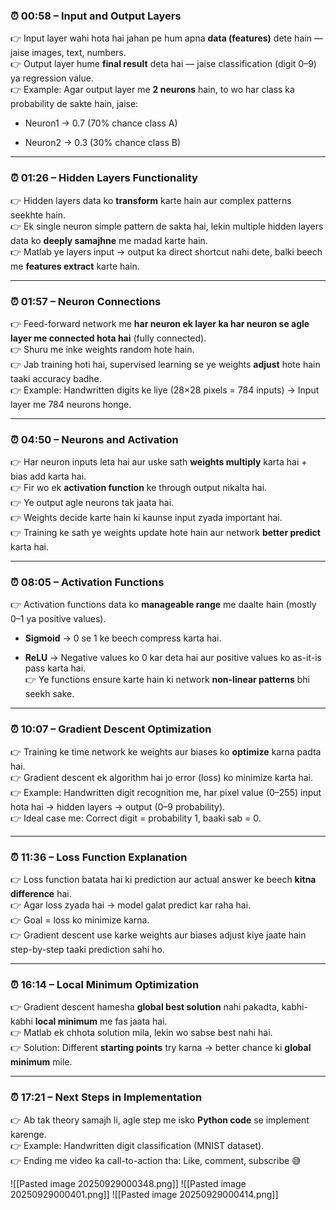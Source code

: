 ### ⏰ 00:58 – **Input and Output Layers**

👉 Input layer wahi hota hai jahan pe hum apna **data (features)** dete hain — jaise images, text, numbers.  
👉 Output layer hume **final result** deta hai — jaise classification (digit 0–9) ya regression value.  
👉 Example: Agar output layer me **2 neurons** hain, to wo har class ka probability de sakte hain, jaise:

- Neuron1 → 0.7 (70% chance class A)
    
- Neuron2 → 0.3 (30% chance class B)
    

---

### ⏰ 01:26 – **Hidden Layers Functionality**

👉 Hidden layers data ko **transform** karte hain aur complex patterns seekhte hain.  
👉 Ek single neuron simple pattern de sakta hai, lekin multiple hidden layers data ko **deeply samajhne** me madad karte hain.  
👉 Matlab ye layers input → output ka direct shortcut nahi dete, balki beech me **features extract** karte hain.

---

### ⏰ 01:57 – **Neuron Connections**

👉 Feed-forward network me **har neuron ek layer ka har neuron se agle layer me connected hota hai** (fully connected).  
👉 Shuru me inke weights random hote hain.  
👉 Jab training hoti hai, supervised learning se ye weights **adjust** hote hain taaki accuracy badhe.  
👉 Example: Handwritten digits ke liye (28×28 pixels = 784 inputs) → Input layer me 784 neurons honge.

---

### ⏰ 04:50 – **Neurons and Activation**

👉 Har neuron inputs leta hai aur uske sath **weights multiply** karta hai + bias add karta hai.  
👉 Fir wo ek **activation function** ke through output nikalta hai.  
👉 Ye output agle neurons tak jaata hai.  
👉 Weights decide karte hain ki kaunse input zyada important hai.  
👉 Training ke sath ye weights update hote hain aur network **better predict** karta hai.

---

### ⏰ 08:05 – **Activation Functions**

👉 Activation functions data ko **manageable range** me daalte hain (mostly 0–1 ya positive values).

- **Sigmoid** → 0 se 1 ke beech compress karta hai.
    
- **ReLU** → Negative values ko 0 kar deta hai aur positive values ko as-it-is pass karta hai.  
    👉 Ye functions ensure karte hain ki network **non-linear patterns** bhi seekh sake.
    

---

### ⏰ 10:07 – **Gradient Descent Optimization**

👉 Training ke time network ke weights aur biases ko **optimize** karna padta hai.  
👉 Gradient descent ek algorithm hai jo error (loss) ko minimize karta hai.  
👉 Example: Handwritten digit recognition me, har pixel value (0–255) input hota hai → hidden layers → output (0–9 probability).  
👉 Ideal case me: Correct digit = probability 1, baaki sab = 0.

---

### ⏰ 11:36 – **Loss Function Explanation**

👉 Loss function batata hai ki prediction aur actual answer ke beech **kitna difference** hai.  
👉 Agar loss zyada hai → model galat predict kar raha hai.  
👉 Goal = loss ko minimize karna.  
👉 Gradient descent use karke weights aur biases adjust kiye jaate hain step-by-step taaki prediction sahi ho.

---

### ⏰ 16:14 – **Local Minimum Optimization**

👉 Gradient descent hamesha **global best solution** nahi pakadta, kabhi-kabhi **local minimum** me fas jaata hai.  
👉 Matlab ek chhota solution mila, lekin wo sabse best nahi hai.  
👉 Solution: Different **starting points** try karna → better chance ki **global minimum** mile.

---

### ⏰ 17:21 – **Next Steps in Implementation**

👉 Ab tak theory samajh li, agle step me isko **Python code** se implement karenge.  
👉 Example: Handwritten digit classification (MNIST dataset).  
👉 Ending me video ka call-to-action tha: Like, comment, subscribe 😅

![[Pasted image 20250929000348.png]]
![[Pasted image 20250929000401.png]]
![[Pasted image 20250929000414.png]]
